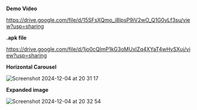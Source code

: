 **Demo Video**

https://drive.google.com/file/d/15SFsXQmo_i8lpsP9iV2wO_Q1G0vLf3su/view?usp=sharing

**.apk file**

https://drive.google.com/file/d/1jo0cQImP1kG3oMUxlZq4XYaT4wHvSXuj/view?usp=sharing

**Horizontal Carousel**

![Screenshot 2024-12-04 at 20 31 17](https://github.com/user-attachments/assets/1f12789e-ef5a-4c74-a668-1e4f495dd8ee)

**Expanded image**

![Screenshot 2024-12-04 at 20 32 54](https://github.com/user-attachments/assets/6a811fe0-20e1-45c3-9264-604aca55f837)
